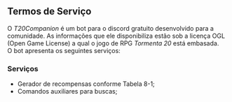 ## Termos de Serviço
O _T20Companion_ é um bot para o discord gratuito desenvolvido para a comunidade. As informações que ele disponibiliza estão sob a licença OGL (Open Game License) a qual o jogo de RPG _Tormenta 20_ está embasada. 
<BR>O bot apresenta os seguintes serviços:

### Serviços
- Gerador de recompensas conforme Tabela 8-1;
- Comandos auxiliares para buscas;